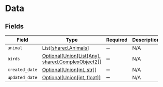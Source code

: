 # Data


## Fields

| Field                                                                                          | Type                                                                                           | Required                                                                                       | Description                                                                                    |
| ---------------------------------------------------------------------------------------------- | ---------------------------------------------------------------------------------------------- | ---------------------------------------------------------------------------------------------- | ---------------------------------------------------------------------------------------------- |
| `animal`                                                                                       | List[[shared.Animals](../../models/shared/animals.md)]                                         | :heavy_minus_sign:                                                                             | N/A                                                                                            |
| `birds`                                                                                        | [Optional[Union[List[Any], shared.ComplexObject2]]](../../models/shared/complexobjectbirds.md) | :heavy_minus_sign:                                                                             | N/A                                                                                            |
| `created_date`                                                                                 | [Optional[Union[int, str]]](../../models/shared/createddate.md)                                | :heavy_minus_sign:                                                                             | N/A                                                                                            |
| `updated_date`                                                                                 | [Optional[Union[int, float]]](../../models/shared/updateddate.md)                              | :heavy_minus_sign:                                                                             | N/A                                                                                            |